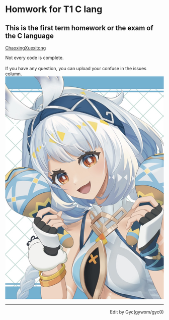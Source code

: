 # Homwork for T1 C lang
## This is the first term homework or the exam of the C language  
[ChaoxingXuexitong](http://xuexi365.net/ "学习是一种信仰")

Not every code is complete.<br>
<br>
If you have any question, you can upload your confuse in the issues column.<br>
![](/img/122097879_p0.jpg)

***

<p align="right">Edit by Gyc(gywxm/gyc0)</p>
